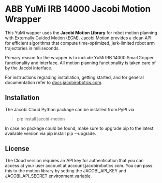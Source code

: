 # ABB YuMi IRB 14000 Jacobi Motion Wrapper

This YuMi wapper uses the **Jacobi Motion Library** for robot motion planning with Externally Guided Motion (EGM). Jacobi Motion provides a clean API for efficient algorithms that compute time-optimized, jerk-limited robot arm trajectories in milliseconds.

Primary reason for the wrapper is to include YuMi IRB 14000 SmartGripper functionality and interface. All motion planning functionality is taken care of by the Jacobi interface.

For instructions regrading installation, getting started, and for general documentation refer to [docs.jacobirobotics.com](https://docs.jacobirobotics.com).

## Installation
The Jacobi Cloud Python package can be installed from PyPI via

> pip install jacobi-motion

In case no package could be found, make sure to upgrade pip to the latest available version via pip install pip --upgrade.

## License
The Cloud version requires an API key for authentication that you can access at your user account at account.jacobirobotics.com. You can pass this to the motion library by setting the JACOBI_API_KEY and JACOBI_API_SECRET environment variable.